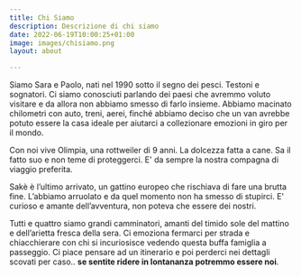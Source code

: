 ```yaml
---
title: Chi Siamo
description: Descrizione di chi siamo
date: 2022-06-19T10:00:25+01:00
image: images/chisiamo.png
layout: about

---
```

Siamo Sara e Paolo, nati nel 1990 sotto il segno dei pesci. Testoni e sognatori. Ci siamo conosciuti parlando dei paesi che avremmo voluto visitare e da allora non abbiamo smesso di farlo insieme. Abbiamo macinato chilometri con auto, treni, aerei, finché abbiamo deciso che un van avrebbe potuto essere la casa ideale per aiutarci a collezionare emozioni in giro per il mondo. 

Con noi vive Olimpia, una rottweiler di 9 anni. La dolcezza fatta a cane. Sa il fatto suo e non teme di proteggerci. E' da sempre la nostra compagna di viaggio preferita.

Sakè è l’ultimo arrivato, un gattino europeo che rischiava di fare una brutta fine. L’abbiamo arruolato e da quel momento non ha smesso di stupirci. E' curioso e amante dell’avventura, non poteva che essere dei nostri.

Tutti e quattro siamo grandi camminatori, amanti del timido sole del mattino e dell’arietta fresca della sera. Ci emoziona fermarci per strada e chiacchierare con chi si incuriosisce vedendo questa buffa famiglia a passeggio. Ci piace pensare ad un itinerario e poi perderci nei dettagli scovati per caso.. **se sentite ridere in lontananza potremmo essere noi**.